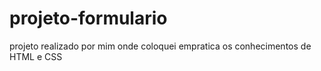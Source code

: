 # projeto-formulario
projeto realizado por mim onde coloquei empratica os conhecimentos de HTML e CSS
